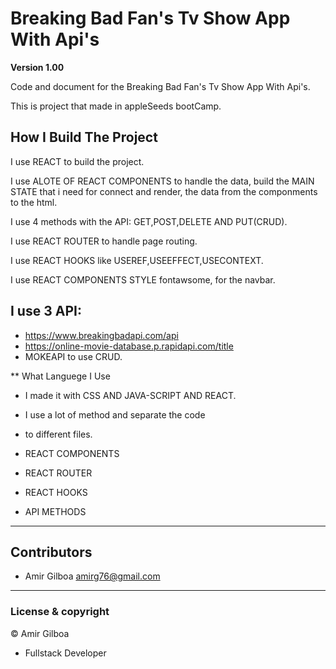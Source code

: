 # Breaking Bad Fan's Tv Show App With Api's

**Version 1.00**

Code and document for the Breaking Bad Fan's Tv Show App With Api's.

This is project that made in appleSeeds bootCamp.

## How I Build The Project

I use REACT to build the project.

I use ALOTE OF REACT COMPONENTS to handle the data,
build the MAIN STATE that i need for connect and render,
the data from the componments to the html.

I use 4 methods with the API: GET,POST,DELETE AND PUT(CRUD).

I use REACT ROUTER to handle page routing.

I use REACT HOOKS like USEREF,USEEFFECT,USECONTEXT.

I use REACT COMPONENTS STYLE fontawsome, for the navbar.

## I use 3 API:

- https://www.breakingbadapi.com/api
- https://online-movie-database.p.rapidapi.com/title
- MOKEAPI to use CRUD.

\*\* What Languege I Use

- I made it with CSS AND JAVA-SCRIPT AND REACT.
- I use a lot of method and separate the code
- to different files.

- REACT COMPONENTS
- REACT ROUTER
- REACT HOOKS
- API METHODS

---

## Contributors

- Amir Gilboa <amirg76@gmail.com>

---

### License & copyright

© Amir Gilboa

- Fullstack Developer
